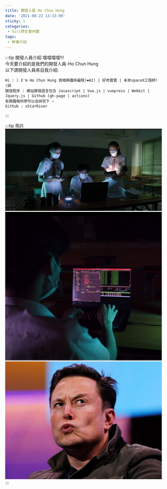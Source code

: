 ```yaml
---
title: 開發人員 Ho Chun Hung
date: '2021-08-22 13:33:00'
sticky: 1
categories:
 - Siri學生會內閣
tags:
 - 幹事介紹
---
```


:::tip 開發人員介紹
噹噹噹噹!!!\
今天要介紹的是我們的開發人員-Ho Chun Hung\
以下請開發人員來自我介紹:

    Hi : ) I'm Ho Chun Hung 我嘅興趣係編程(❤AI) | 好奇寶寶 | 未來spaceX工程師!(誤 
    開發程序 : 網站開發語言包含 Javascript | Vue.js | vuepress | Webkit | Jquery.js | Github (gh-page | actions)
    有興趣嘅同學可以去研究下 ~ 
    Github : xStarRiver

:::

:::tip 照片
![GG](../img/r/1.png)
![GG](../img/r/johnny.png)
![GG](../img/r/elon.png)
:::